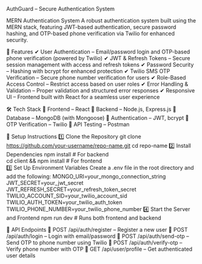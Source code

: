 AuthGuard – Secure Authentication System

MERN Authentication System
A robust authentication system built using the MERN stack, featuring JWT-based authentication, secure password hashing, and OTP-based phone verification via Twilio for enhanced security.

🚀 Features
✔ User Authentication – Email/password login and OTP-based phone verification (powered by Twilio)
✔ JWT & Refresh Tokens – Secure session management with access and refresh tokens
✔ Password Security – Hashing with bcrypt for enhanced protection
✔ Twilio SMS OTP Verification – Secure phone number verification for users
✔ Role-Based Access Control – Restrict access based on user roles
✔ Error Handling & Validation – Proper validation and structured error responses
✔ Responsive UI – Frontend built with React for a seamless user experience

🛠️ Tech Stack
🔹 Frontend – React
🔹 Backend – Node.js, Express.js
🔹 Database – MongoDB (with Mongoose)
🔹 Authentication – JWT, bcrypt
🔹 OTP Verification – Twilio
🔹 API Testing – Postman

🚀 Setup Instructions
1️⃣ Clone the Repository
git clone https://github.com/your-username/repo-name.git
cd repo-name
2️⃣ Install Dependencies
npm install  # For backend  
cd client && npm install  # For frontend  
3️⃣ Set Up Environment Variables
Create a .env file in the root directory and add the following:
MONGO_URI=your_mongo_connection_string
JWT_SECRET=your_jwt_secret
JWT_REFRESH_SECRET=your_refresh_token_secret
TWILIO_ACCOUNT_SID=your_twilio_account_sid
TWILIO_AUTH_TOKEN=your_twilio_auth_token
TWILIO_PHONE_NUMBER=your_twilio_phone_number
4️⃣ Start the Server and Frontend
npm run dev  # Runs both frontend and backend

📌 API Endpoints
🔹 POST /api/auth/register – Register a new user
🔹 POST /api/auth/login – Login with email/password
🔹 POST /api/auth/send-otp – Send OTP to phone number using Twilio
🔹 POST /api/auth/verify-otp – Verify phone number with OTP
🔹 GET /api/user/profile – Get authenticated user details


